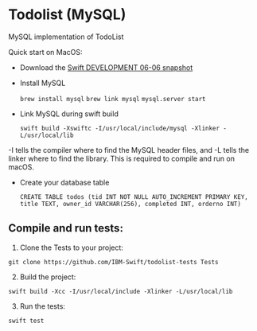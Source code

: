 # Todolist (MySQL)
MySQL implementation of TodoList

Quick start on MacOS:

- Download the [Swift DEVELOPMENT 06-06 snapshot](https://swift.org/download/#snapshots)
- Install MySQL

  `brew install mysql`
  `brew link mysql`
  `mysql.server start`
  
- Link MySQL during swift build

  `swift build -Xswiftc -I/usr/local/include/mysql -Xlinker -L/usr/local/lib`

-I tells the compiler where to find the MySQL header files, and -L tells the linker where to find the library. This is required to compile and run on macOS.

- Create your database table

  `CREATE TABLE todos (tid INT NOT NULL AUTO_INCREMENT PRIMARY KEY, title TEXT, owner_id VARCHAR(256), completed INT, orderno INT)`

## Compile and run tests:

1. Clone the Tests to your project:

  `git clone https://github.com/IBM-Swift/todolist-tests Tests`

2. Build the project: 

  `swift build -Xcc -I/usr/local/include -Xlinker -L/usr/local/lib`

3. Run the tests:

  `swift test`
